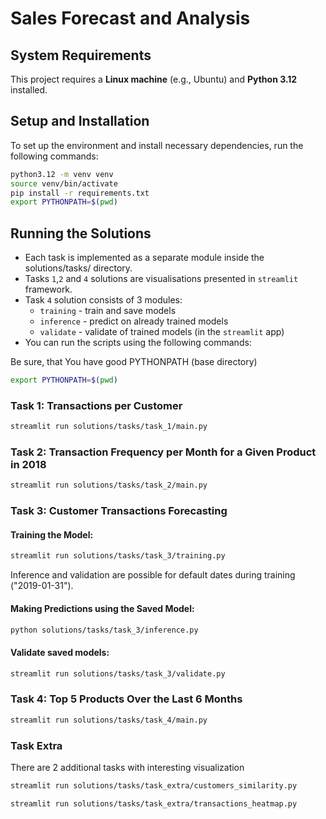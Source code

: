# Sales Forecast and Analysis

## System Requirements

This project requires a **Linux machine** (e.g., Ubuntu) and **Python 3.12** installed.

## Setup and Installation

To set up the environment and install necessary dependencies, run the following commands:

```bash
python3.12 -m venv venv
source venv/bin/activate
pip install -r requirements.txt
export PYTHONPATH=$(pwd)
```

## Running the Solutions
* Each task is implemented as a separate module inside the solutions/tasks/ directory.
* Tasks `1`,`2` and `4` solutions are visualisations presented in `streamlit` framework.
* Task `4` solution consists of 3 modules:
  * `training` - train and save models
  * `inference` - predict on already trained models
  * `validate` - validate of trained models (in the `streamlit` app)
* You can run the scripts using the following commands:

Be sure, that You have good PYTHONPATH (base directory)
```bash
export PYTHONPATH=$(pwd)
```

### Task 1: Transactions per Customer
```bash
streamlit run solutions/tasks/task_1/main.py
```

### Task 2: Transaction Frequency per Month for a Given Product in 2018
```bash
streamlit run solutions/tasks/task_2/main.py
```

### Task 3: Customer Transactions Forecasting
#### Training the Model:
```bash
streamlit run solutions/tasks/task_3/training.py
```

Inference and validation are possible for default dates during training ("2019-01-31").

#### Making Predictions using the Saved Model:
```bash
python solutions/tasks/task_3/inference.py
````

#### Validate saved models:
```bash
streamlit run solutions/tasks/task_3/validate.py
````

### Task 4: Top 5 Products Over the Last 6 Months
```bash
streamlit run solutions/tasks/task_4/main.py
```

### Task Extra
There are 2 additional tasks with interesting visualization

```bash
streamlit run solutions/tasks/task_extra/customers_similarity.py
```

```bash
streamlit run solutions/tasks/task_extra/transactions_heatmap.py
```
